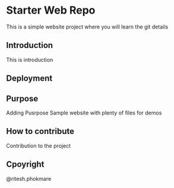 # Starter Web Repo

This is a simple website project where you will learn the git details

## Introduction

This is introduction

## Deployment

## Purpose

Adding Pusrpose
Sample website with plenty of files for demos

## How to contribute
Contribution to the project

## Cpoyright
@ritesh.phokmare